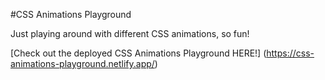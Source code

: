 #CSS Animations Playground

Just playing around with different CSS animations, so fun!

[Check out the deployed CSS Animations Playground HERE!] (https://css-animations-playground.netlify.app/)
